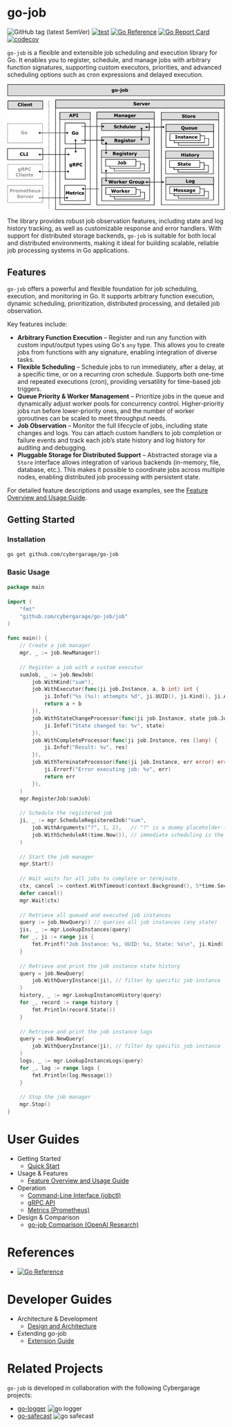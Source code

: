 # go-job

![GitHub tag (latest SemVer)](https://img.shields.io/github/v/tag/cybergarage/go-job)
[![test](https://github.com/cybergarage/go-job/actions/workflows/make.yml/badge.svg)](https://github.com/cybergarage/go-job/actions/workflows/make.yml)
[![Go Reference](https://pkg.go.dev/badge/github.com/cybergarage/go-job.svg)](https://pkg.go.dev/github.com/cybergarage/go-job)
 [![Go Report Card](https://img.shields.io/badge/go%20report-A%2B-brightgreen)](https://goreportcard.com/report/github.com/cybergarage/go-job) 
[![codecov](https://codecov.io/gh/cybergarage/go-job/graph/badge.svg?token=NVG8DWJX3Y)](https://codecov.io/gh/cybergarage/go-job)

`go-job` is a flexible and extensible job scheduling and execution library for Go. It enables you to register, schedule, and manage jobs with arbitrary function signatures, supporting custom executors, priorities, and advanced scheduling options such as cron expressions and delayed execution.

![](doc/img/job-framework.png)

 The library provides robust job observation features, including state and log history tracking, as well as customizable response and error handlers. With support for distributed storage backends, `go-job` is suitable for both local and distributed environments, making it ideal for building scalable, reliable job processing systems in Go applications.

## Features

`go-job` offers a powerful and flexible foundation for job scheduling, execution, and monitoring in Go. It supports arbitrary function execution, dynamic scheduling, prioritization, distributed processing, and detailed job observation.

Key features include:

* **Arbitrary Function Execution** – Register and run any function with custom input/output types using Go's `any` type. This allows you to create jobs from functions with any signature, enabling integration of diverse tasks.
* **Flexible Scheduling** – Schedule jobs to run immediately, after a delay, at a specific time, or on a recurring cron schedule. Supports both one-time and repeated executions (cron), providing versatility for time-based job triggers.
* **Queue Priority & Worker Management** – Prioritize jobs in the queue and dynamically adjust worker pools for concurrency control. Higher-priority jobs run before lower-priority ones, and the number of worker goroutines can be scaled to meet throughput needs.
* **Job Observation** – Monitor the full lifecycle of jobs, including state changes and logs. You can attach custom handlers to job completion or failure events and track each job’s state history and log history for auditing and debugging.
* **Pluggable Storage for Distributed Support** – Abstracted storage via a `Store` interface allows integration of various backends (in-memory, file, database, etc.). This makes it possible to coordinate jobs across multiple nodes, enabling distributed job processing with persistent state.

For detailed feature descriptions and usage examples, see the [Feature Overview and Usage Guide](doc/overview.md).

## Getting Started

### Installation

```sh
go get github.com/cybergarage/go-job
```

### Basic Usage

```go
package main

import (
    "fmt"
    "github.com/cybergarage/go-job/job"
)

func main() {
	// Create a job manager
	mgr, _ := job.NewManager()

	// Register a job with a custom executor
	sumJob, _ := job.NewJob(
		job.WithKind("sum"),
		job.WithExecutor(func(ji job.Instance, a, b int) int {
			ji.Infof("%s (%s): attempts %d", ji.UUID(), ji.Kind(), ji.Attempts())
			return a + b
		}),
		job.WithStateChangeProcessor(func(ji job.Instance, state job.JobState) {
			ji.Infof("State changed to: %v", state)
		}),
		job.WithCompleteProcessor(func(ji job.Instance, res []any) {
			ji.Infof("Result: %v", res)
		}),
		job.WithTerminateProcessor(func(ji job.Instance, err error) error {
			ji.Errorf("Error executing job: %v", err)
			return err
		}),
	)
	mgr.RegisterJob(sumJob)

	// Schedule the registered job
	ji, _ := mgr.ScheduleRegisteredJob("sum",
		job.WithArguments("?", 1, 2),   // "?" is a dummy placeholder for job.Instance
		job.WithScheduleAt(time.Now()), // immediate scheduling is the default, so this option is redundant
	)

	// Start the job manager
	mgr.Start()

	// Wait waits for all jobs to complete or terminate.
	ctx, cancel := context.WithTimeout(context.Background(), 5*time.Second)
	defer cancel()
	mgr.Wait(ctx)

	// Retrieve all queued and executed job instances
	query := job.NewQuery() // queries all job instances (any state)
	jis, _ := mgr.LookupInstances(query)
	for _, ji := range jis {
		fmt.Printf("Job Instance: %s, UUID: %s, State: %s\n", ji.Kind(), ji.UUID(), ji.State())
	}

	// Retrieve and print the job instance state history
	query = job.NewQuery(
		job.WithQueryInstance(ji), // filter by specific job instance
	)
	history, _ := mgr.LookupInstanceHistory(query)
	for _, record := range history {
		fmt.Println(record.State())
	}

	// Retrieve and print the job instance logs
	query = job.NewQuery(
		job.WithQueryInstance(ji), // filter by specific job instance
	)
	logs, _ := mgr.LookupInstanceLogs(query)
	for _, log := range logs {
		fmt.Println(log.Message())
	}

	// Stop the job manager
	mgr.Stop()
}
```

# User Guides

- Getting Started
  - [Quick Start](doc/quick-start.md)
- Usage & Features
  - [Feature Overview and Usage Guide](doc/overview.md)
- Operation
  - [Command-Line Interface (jobctl)](doc/cmd/cli/jobctl.md)
  - [gRPC API](doc/grpc-api.md)
  - [Metrics (Prometheus)](doc/metrics.md)
- Design & Comparison
  - [go-job Comparison (OpenAI Research)](doc/design-comparison.md)

# References

- [![Go Reference](https://pkg.go.dev/badge/github.com/cybergarage/go-job.svg)](https://pkg.go.dev/github.com/cybergarage/go-job)

# Developer Guides

- Architecture & Development
  - [Design and Architecture](doc/design.md)
- Extending go-job
  - [Extension Guide](doc/extension-guide.md)

# Related Projects

`go-job` is developed in collaboration with the following Cybergarage projects:

- [go-logger](https://github.com/cybergarage/go-logger) ![go logger](https://img.shields.io/github/v/tag/cybergarage/go-logger)
- [go-safecast](https://github.com/cybergarage/go-safecast) ![go safecast](https://img.shields.io/github/v/tag/cybergarage/go-safecast)